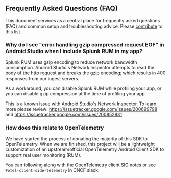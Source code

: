 
## Frequently Asked Questions (FAQ)

This document services as a central place for frequently asked
questions (FAQ) and common setup and troubleshooting advice.
Please [contribute](../CONTRIBUTING.md) to this list.

### Why do I see "error handling gzip compressed request EOF" in Android Studio when I include Splunk RUM in my app?

Splunk RUM uses gzip encoding to reduce network bandwidth consumption. Android Studio's
Network Inspector attempts to read the body of the http request and breaks the gzip
encoding; which results in 400 responses from our ingest servers.

As a workaround, you can disable Splunk RUM while profiling your app, or you can disable
gzip compression at the time of profiling your app.

This is a known issue with Android Studio's Network Inspector.
To learn more please review: https://issuetracker.google.com/issues/200699798 and https://issuetracker.google.com/issues/200852831

### How does this relate to OpenTelemetry

We have started the process of donating the majority of this SDK to OpenTelemetry.
When we are finished, this project will be a lightweight customization of an upstream/official
OpenTelemetry Android Client SDK to support real user monitoring (RUM).

You can following along with the OpenTelemetry client
[SIG notes](https://docs.google.com/document/d/16Vsdh-DM72AfMg_FIt9yT9ExEWF4A_vRbQ3jRNBe09w/edit#heading=h.yplevr950565)
or see `#otel-client-side-telemetry` in CNCF slack.
